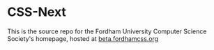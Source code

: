 CSS-Next
========

This is the source repo for the Fordham University Computer Science Society's
homepage, hosted at [beta.fordhamcss.org](https://beta.fordhamcss.org)